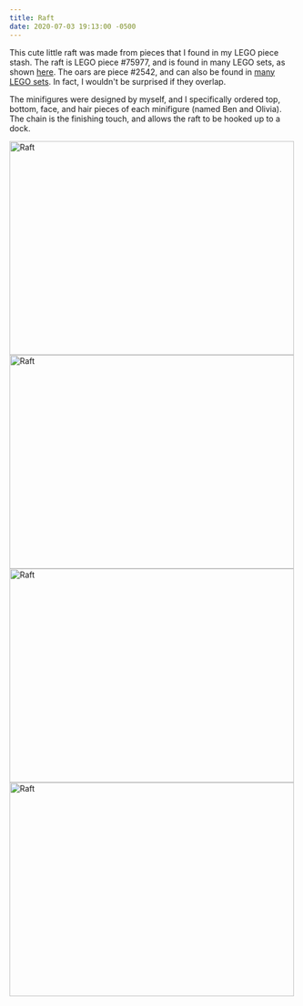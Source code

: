 ```yaml
---
title: Raft
date: 2020-07-03 19:13:00 -0500
---
```


This cute little raft was made from pieces that I found in my LEGO piece stash. The raft is LEGO piece #75977, and is found in many LEGO sets, as shown [here](https://www.bricklink.com/catalogItemIn.asp?P=30086&in=S). The oars are piece #2542, and can also be found in [many LEGO sets](https://www.bricklink.com/catalogItemIn.asp?P=2542&in=S). In fact, I wouldn't be surprised if they overlap.

The minifigures were designed by myself, and I specifically ordered top, bottom, face, and hair pieces of each minifigure (named Ben and Olivia). The chain is the finishing touch, and allows the raft to be hooked up to a dock.

<div class="text-center">
  <a data-flickr-embed="true" href="https://www.flickr.com/photos/184539266@N08/50072953968/in/album-72157714494860177/" title="Raft"><img class="image"src="https://live.staticflickr.com/65535/50072953968_4091c40ca8.jpg" width="500" height="375" alt="Raft"></a>
  <a data-flickr-embed="true" href="https://www.flickr.com/photos/184539266@N08/50072953903/in/album-72157714494860177/" title="Raft"><img class="image"src="https://live.staticflickr.com/65535/50072953903_d76dae26d9.jpg" width="500" height="375" alt="Raft"></a>
  <a data-flickr-embed="true" href="https://www.flickr.com/photos/184539266@N08/50073521516/in/album-72157714494860177/" title="Raft"><img class="image"src="https://live.staticflickr.com/65535/50073521516_67c9ab538c.jpg" width="500" height="375" alt="Raft"></a>
  <a data-flickr-embed="true" href="https://www.flickr.com/photos/184539266@N08/50072953783/in/album-72157714494860177/" title="Raft"><img class="image"src="https://live.staticflickr.com/65535/50072953783_2fd2c7364d.jpg" width="500" height="375" alt="Raft"></a>
</div>
